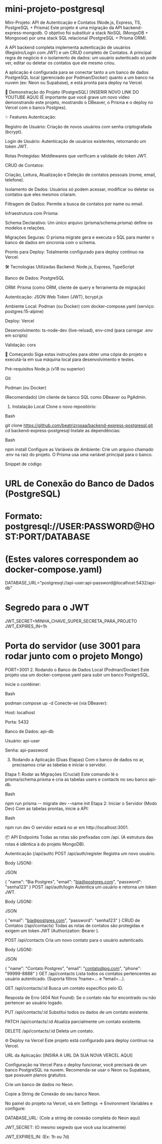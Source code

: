 # mini-projeto-postgresql

Mini-Projeto: API de Autenticação e Contatos (Node.js, Express, TS, PostgreSQL + Prisma)
Este projeto é uma migração da API backend-express-mongodb. O objetivo foi substituir a stack NoSQL (MongoDB + Mongoose) por uma stack SQL relacional (PostgreSQL + Prisma ORM).

A API backend completa implementa autenticação de usuários (Registro/Login com JWT) e um CRUD completo de Contatos. A principal regra de negócio é o isolamento de dados: um usuário autenticado só pode ver, editar ou deletar os contatos que ele mesmo criou.

A aplicação é configurada para se conectar tanto a um banco de dados PostgreSQL local (gerenciado por Podman/Docker) quanto a um banco na nuvem (ex: Neon ou Supabase), e está pronta para deploy na Vercel.

🎥 Demonstração do Projeto (PostgreSQL)
[INSERIR NOVO LINK DO YOUTUBE AQUI] (É importante que você grave um novo vídeo demonstrando este projeto, mostrando o DBeaver, o Prisma e o deploy no Vercel com o banco Postgres).

✨ Features
Autenticação:

Registro de Usuário: Criação de novos usuários com senha criptografada (bcrypt).

Login de Usuário: Autenticação de usuários existentes, retornando um token JWT.

Rotas Protegidas: Middlewares que verificam a validade do token JWT.

CRUD de Contatos:

Criação, Leitura, Atualização e Deleção de contatos pessoais (nome, email, telefone).

Isolamento de Dados: Usuários só podem acessar, modificar ou deletar os contatos que eles mesmos criaram.

Filtragem de Dados: Permite a busca de contatos por name ou email.

Infraestrutura com Prisma:

Schema Declarativo: Um único arquivo (prisma/schema.prisma) define os modelos e relações.

Migrações Seguras: O prisma migrate gera e executa o SQL para manter o banco de dados em sincronia com o schema.

Pronto para Deploy: Totalmente configurado para deploy contínuo na Vercel.

🛠️ Tecnologias Utilizadas
Backend: Node.js, Express, TypeScript

Banco de Dados: PostgreSQL

ORM: Prisma (como ORM, cliente de query e ferramenta de migração)

Autenticação: JSON Web Token (JWT), bcrypt.js

Ambiente Local: Podman (ou Docker) com docker-compose.yaml (serviço: postgres:15-alpine)

Deploy: Vercel

Desenvolvimento: ts-node-dev (live-reload), env-cmd (para carregar .env em scripts)

Validação: cors

🚀 Começando
Siga estas instruções para obter uma cópia do projeto e executá-la em sua máquina local para desenvolvimento e testes.

Pré-requisitos
Node.js (v18 ou superior)

Git

Podman (ou Docker)

(Recomendado) Um cliente de banco SQL como DBeaver ou PgAdmin.

1. Instalação Local
Clone o novo repositório:

Bash

git clone https://github.com/beatrizrosaa/backend-express-postgresql.git
cd backend-express-postgresql
Instale as dependências:

Bash

npm install
Configure as Variáveis de Ambiente: Crie um arquivo chamado .env na raiz do projeto. O Prisma usa uma variável principal para o banco.

Snippet de código

# URL de Conexão do Banco de Dados (PostgreSQL)
# Formato: postgresql://USER:PASSWORD@HOST:PORT/DATABASE
# (Estes valores correspondem ao docker-compose.yaml)
DATABASE_URL="postgresql://api-user:api-password@localhost:5432/api-db"

# Segredo para o JWT
JWT_SECRET=MINHA_CHAVE_SUPER_SECRETA_PARA_PROJETO
JWT_EXPIRES_IN=1h

# Porta do servidor (use 3001 para rodar junto com o projeto Mongo)
PORT=3001
2. Rodando o Banco de Dados Local (Podman/Docker)
Este projeto usa um docker-compose.yaml para subir um banco PostgreSQL.

Inicie o contêiner:

Bash

podman compose up -d
Conecte-se (via DBeaver):

Host: localhost

Porta: 5432

Banco de Dados: api-db

Usuário: api-user

Senha: api-password

3. Rodando a Aplicação (Duas Etapas)
Com o banco de dados no ar, precisamos criar as tabelas e iniciar o servidor.

Etapa 1: Rodar as Migrações (Crucial) Este comando lê o prisma/schema.prisma e cria as tabelas users e contacts no seu banco api-db.

Bash

npm run prisma -- migrate dev --name init
Etapa 2: Iniciar o Servidor (Modo Dev) Com as tabelas prontas, inicie a API:

Bash

npm run dev
O servidor estará no ar em http://localhost:3001.

📦 API Endpoints
Todas as rotas são prefixadas com /api. (A estrutura das rotas é idêntica à do projeto MongoDB).

Autenticação (/api/auth)
POST /api/auth/register
Registra um novo usuário.

Body (JSON):

JSON

{ "name": "Bia Postgres", "email": "bia@postgres.com", "password": "senha123" }
POST /api/auth/login
Autentica um usuário e retorna um token JWT.

Body (JSON):

JSON

{ "email": "bia@postgres.com", "password": "senha123" }
CRUD de Contatos (/api/contacts)
Todas as rotas de contatos são protegidas e exigem um token JWT (Authorization: Bearer <token>).

POST /api/contacts
Cria um novo contato para o usuário autenticado.

Body (JSON):

JSON

{
  "name": "Contato Postgres",
  "email": "contato@pg.com",
  "phone": "99999-8888"
}
GET /api/contacts
Lista todos os contatos pertencentes ao usuário autenticado. (Suporta filtros ?name=... e ?email=...).

GET /api/contacts/:id
Busca um contato específico pelo ID.

Resposta de Erro (404 Not Found): Se o contato não for encontrado ou não pertencer ao usuário logado.

PUT /api/contacts/:id
Substitui todos os dados de um contato existente.

PATCH /api/contacts/:id
Atualiza parcialmente um contato existente.

DELETE /api/contacts/:id
Deleta um contato.

🌐 Deploy na Vercel
Este projeto está configurado para deploy contínuo na Vercel.

URL da Aplicação: [INSIRA A URL DA SUA NOVA VERCEL AQUI]

Configuração na Vercel
Para o deploy funcionar, você precisará de um banco PostgreSQL na nuvem. Recomenda-se usar o Neon ou Supabase, que possuem planos gratuitos.

Crie um banco de dados no Neon.

Copie a String de Conexão do seu banco Neon.

No painel do projeto na Vercel, vá em Settings -> Environment Variables e configure:

DATABASE_URL: (Cole a string de conexão completa do Neon aqui)

JWT_SECRET: (O mesmo segredo que você usa localmente)

JWT_EXPIRES_IN: (Ex: 1h ou 7d)